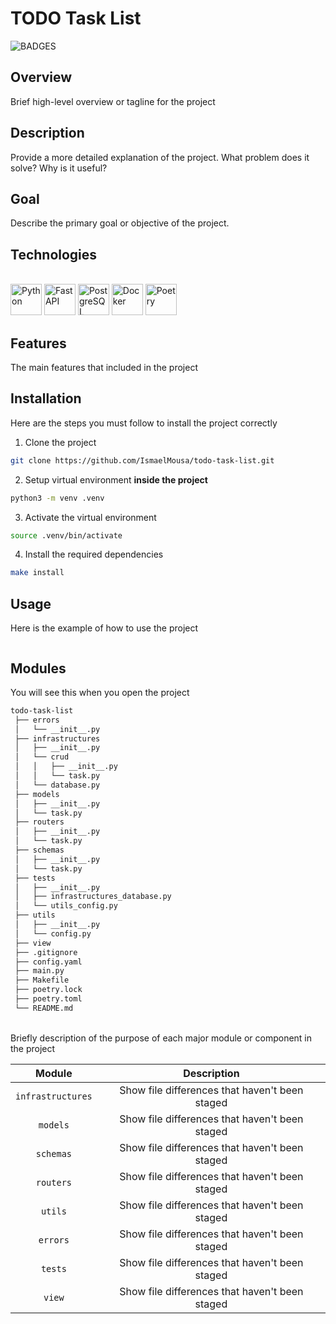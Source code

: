 # TODO Task List

![BADGES](https://img.shields.io/badge/BADGES-HERE-blue.svg)

## Overview

Brief high-level overview or tagline for the project

## Description

Provide a more detailed explanation of the project. What problem does it solve? Why is it useful?

## Goal

Describe the primary goal or objective of the project.

## Technologies

<br />
<a href="https://www.python.org"><img src="https://upload.wikimedia.org/wikipedia/commons/thumb/c/c3/Python-logo-notext.svg/800px-Python-logo-notext.svg.png" alt="Python" title="Python" height="50"></a>
<a href="https://fastapi.tiangolo.com" target="_blank"><img src="https://fastapi.tiangolo.com/img/logo-margin/logo-teal.png" alt="FastAPI" title="FastAPI" height="50"></a>
<a href="https://www.postgresql.org" target="_blank"><img src="https://cdn.icon-icons.com/icons2/2415/PNG/512/postgresql_plain_wordmark_logo_icon_146390.png" alt="PostgreSQL" title="PostgreSQL" height="50"></a>
<a href="https://www.docker.com"><img src="https://logos-world.net/wp-content/uploads/2021/02/Docker-Symbol.png" alt="Docker" title="Docker" height="50"></a>
<a href="https://python-poetry.org"><img src="https://avatars.githubusercontent.com/u/48722593?s=200&v=4" alt="Poetry" title="Poetry" height="50"></a>

## Features

The main features that included in the project

## Installation

Here are the steps you must follow to install the project correctly

1. Clone the project

```zsh
git clone https://github.com/IsmaelMousa/todo-task-list.git
```

2. Setup virtual environment **inside the project**

```zsh
python3 -m venv .venv
```

3. Activate the virtual environment

```zsh
source .venv/bin/activate
```

4. Install the required dependencies

```zsh
make install
```

## Usage

Here is the example of how to use the project

```
```

## Modules

You will see this when you open the project

```zsh
todo-task-list
 ├── errors
 │   └── __init__.py
 ├── infrastructures
 │   ├── __init__.py
 │   └── crud
 │   │   ├── __init__.py
 │   │   └── task.py
 │   └── database.py
 ├── models
 │   ├── __init__.py
 │   └── task.py
 ├── routers
 │   ├── __init__.py
 │   └── task.py
 ├── schemas
 │   ├── __init__.py
 │   └── task.py 
 ├── tests
 │   ├── __init__.py
 │   ├── infrastructures_database.py
 │   └── utils_config.py    
 ├── utils
 │   ├── __init__.py
 │   └── config.py     
 ├── view
 ├── .gitignore
 ├── config.yaml
 ├── main.py
 ├── Makefile
 ├── poetry.lock
 ├── poetry.toml
 └── README.md
```

<br />
Briefly description of the purpose of each major module or component in the project

|      Module       |                  Description                   |
|:-----------------:|:----------------------------------------------:|
| `infrastructures` | Show file differences that haven't been staged |
|     `models`      | Show file differences that haven't been staged |
|     `schemas`     | Show file differences that haven't been staged |
|     `routers`     | Show file differences that haven't been staged |
|      `utils`      | Show file differences that haven't been staged |
|     `errors`      | Show file differences that haven't been staged |
|      `tests`      | Show file differences that haven't been staged |
|      `view`       | Show file differences that haven't been staged |
